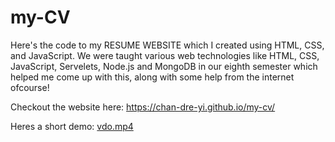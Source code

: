# my-CV
Here's the code to my RESUME WEBSITE which I created using HTML, CSS, and JavaScript. We were taught various web technologies like HTML, CSS, JavaScript, Servelets, Node.js and MongoDB in our eighth semester which helped me come up with this, along with some help from the internet ofcourse!

Checkout the website here: https://chan-dre-yi.github.io/my-cv/

Heres a short demo:
[vdo.mp4](https://github.com/Chan-dre-yi/my-cv/edit/master/vdo.mp4)
